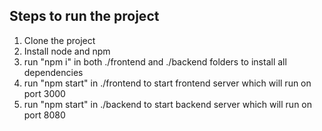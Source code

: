 ## Steps to run the project
1) Clone the project
2) Install node and npm
3) run "npm i" in both ./frontend and ./backend folders to install all dependencies
4) run "npm start" in ./frontend to start frontend server which will run on port 3000
5) run "npm start" in ./backend to start backend server which will run on port 8080
